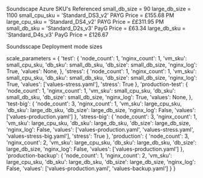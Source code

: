 Soundscape Azure SKU's Referenced
small_db_size = 90
large_db_size = 1100
small_cpu_sku = 'Standard_DS3_v2' PAYG Price = £155.68 PM
large_cpu_sku = 'Standard_DS4_v2' PAYG Price = ££311.95 PM
small_db_sku = 'Standard_D2s_v3'  PayG Price = £63.34
large_db_sku = 'Standard_D4s_v3'  PayG Price = £126.67

Soundsscape Deployment mode sizes


scale_parameters = {
    'test': {
        'node_count': 1,
        'nginx_count': 1,
        'vm_sku': small_cpu_sku,
        'db_sku': small_db_sku,
        'db_size': small_db_size,
        'nginx_log': True,
        'values': None,
    },
    'stress': {
        'node_count': 1,
        'nginx_count': 1,
        'vm_sku': small_cpu_sku,
        'db_sku': small_db_sku,
        'db_size': small_db_size,
        'nginx_log': True,
        'values': ['values-stress.yaml'],
        'stress': True
    },
    'production-test': {
        'node_count': 1,
        'nginx_count': 1,
        'vm_sku': small_cpu_sku,
        'db_sku': small_db_sku,
        'db_size': small_db_size,
        'nginx_log': True,
        'values': None,
    },
    'test-big': {
        'node_count': 3,
        'nginx_count': 1,
        'vm_sku': large_cpu_sku,
        'db_sku': large_db_sku,
        'db_size': large_db_size,
        'nginx_log': False,
        'values': ['values-production.yaml']
    },
    'stress-big': {
        'node_count': 3,
        'nginx_count': 1,
        'vm_sku': large_cpu_sku,
        'db_sku': large_db_sku,
        'db_size': large_db_size,
        'nginx_log': False,
        'values': ['values-production.yaml', 'values-stress.yaml', 'values-stress-big.yaml'],
        'stress': True
    },
    'production': {
        'node_count': 3,
        'nginx_count': 2,
        'vm_sku': large_cpu_sku,
        'db_sku': large_db_sku,
        'db_size': large_db_size,
        'nginx_log': False,
        'values': ['values-production.yaml']
    },
    'production-backup': {
        'node_count': 1,
        'nginx_count': 2,
        'vm_sku': large_cpu_sku,
        'db_sku': large_db_sku,
        'db_size': large_db_size,
        'nginx_log': False,
        'values': ['values-production.yaml', 'values-backup.yaml']
    }
}

